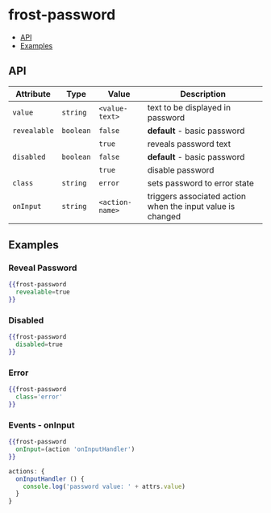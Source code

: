 # frost-password

 * [API](#api)
 * [Examples](#examples)

## API
| Attribute | Type | Value | Description |
| --------- | ---- | ----- | ----------- |
| `value` | `string` | `<value-text>` | text to be displayed in password |
| `revealable` | `boolean` | `false` | **default** - basic password |
| | | `true` | reveals password text |
| `disabled` | `boolean` | `false` | **default** - basic password |
| | | `true` | disable password |
| `class` | `string` | `error` | sets password to error state |
| `onInput` | `string` | `<action-name>` | triggers associated action when the input value is changed |

## Examples

### Reveal Password
```handlebars
{{frost-password
  revealable=true
}}
```

### Disabled
```handlebars
{{frost-password
  disabled=true
}}
```

### Error
```handlebars
{{frost-password
  class='error'
}}
```

### Events - onInput
```handlebars
{{frost-password
  onInput=(action 'onInputHandler')
}}
```

```javascript
actions: {
  onInputHandler () {
    console.log('password value: ' + attrs.value)
  }
}
```